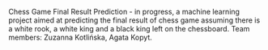 Chess Game Final Result Prediction - in progress, a machine learning project aimed at predicting the final result of chess game assuming there is a white rook, 
a white king and a black king left on the chessboard. Team members: Zuzanna Kotlińska, Agata Kopyt.
